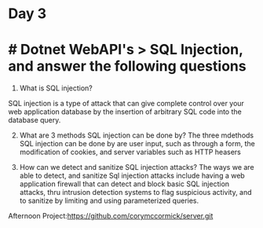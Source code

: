 # Day 3

# # Dotnet WebAPI's > SQL Injection, and answer the following questions

1. What is SQL injection?

SQL injection is a type of attack that can give complete control over your web application database by the insertion of arbitrary SQL code into the database query.

2. What are 3 methods SQL injection can be done by?
 The three mdethods SQL injection can be done by are user input, such as through a form, the modification of cookies, and server variables such as HTTP heasers 

3. How can we detect and sanitize SQL injection attacks?
 The ways we are able to detect, and sanitize Sql injection attacks include having a web application firewall that can detect and block basic SQL injection attacks, thru intrusion detection systems to flag suspicious activity, and to sanitize by limiting and using parameterized queries. 

 Afternoon Project:https://github.com/corymccormick/server.git 